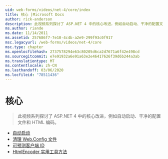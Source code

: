 ```yaml
---
uid: web-forms/videos/net-4/core/index
title: 核心 |Microsoft Docs
author: rick-anderson
description: 此视频系列探讨了 ASP.NET 4 中的核心改进，例如自动启动、干净的配置文件和 HTML 编码。
ms.author: riande
ms.date: 11/14/2011
ms.assetid: 257686f7-7e10-4c4b-a2e9-299f93c0f917
msc.legacyurl: /web-forms/videos/net-4/core
msc.type: chapter
ms.openlocfilehash: 2737578294e63c80205d6ca2d7671a6f42e498cd
ms.sourcegitcommit: e7e91932a6e91a63e2e46417626f39d6b244a3ab
ms.translationtype: MT
ms.contentlocale: zh-CN
ms.lasthandoff: 03/06/2020
ms.locfileid: "78511436"
---
```

# <a name="core"></a>核心

> 此视频系列探讨了 ASP.NET 4 中的核心改进，例如自动启动、干净的配置文件和 HTML 编码。

- [自动启动](aspnet-4-quick-hit-auto-start.md)
- [清理 Web.Config 文件](aspnet-4-quick-hit-clean-webconfig-files.md)
- [可预测客户端 ID](aspnet-4-quick-hit-predictable-client-ids.md)
- [HtmlEncoder 实用工具方法](aspnet-4-quick-hit-the-htmlencoder-utility-method.md)
